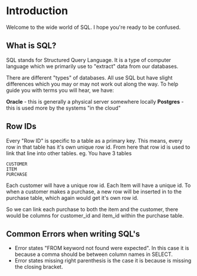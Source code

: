 # Introduction
Welcome to the wide world of SQL. I hope you're ready to be confused.

## What is SQL?
SQL stands for Structured Query Language. It is a type of computer language which we primarily use to "extract" data from our databases.

There are different "types" of databases. All use SQL but have slight differences which you may or may not work out along the way. To help guide you with terms you will hear, we have:

**Oracle** - this is generally a physical server somewhere locally
**Postgres** - this is used more by the systems "in the cloud"

## Row IDs
Every  "Row ID" is specific to a table as a primary key.  This means, every row in that table has it's own unique row id.   From here that row id is used to link that line into other tables.
eg. You have 3 tables
```
CUSTOMER
ITEM
PURCHASE
```
Each customer will have a unique row id. Each Item will have a unique id. To when a customer makes a purchase, a new row will be inserted in to the purchase table, which again would get it's own row id.

So we can link each purchase to both the item and the customer, there would be columns for customer_id and item_id within the purchase table.


## Common Errors when writing SQL's
- Error states "FROM keyword not found were expected". In this case it is because a comma should be between column names in SELECT.
- Error states missing right parenthesis is the case it is because is missing the closing bracket.
